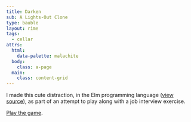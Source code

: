 ```yaml
---
title: Darken
sub: A Lights-Out Clone
type: bauble
layout: rime
tags:
  - cellar
attrs:
  html:
    data-palette: malachite
  body:
    class: a-page
  main:
    class: content-grid
---
```

I made this cute distraction, in the Elm programming language ([view source](https://github.com/chigby/darken)), as part of an attempt to play along with a job interview exercise.

[Play the game](/darken/).
